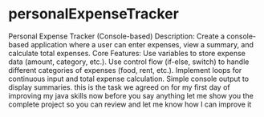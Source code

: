 # personalExpenseTracker
Personal Expense Tracker (Console-based)
Description: Create a console-based application where a user can enter expenses, view a summary, and calculate total expenses.
Core Features:
Use variables to store expense data (amount, category, etc.).
Use control flow (if-else, switch) to handle different categories of expenses (food, rent, etc.).
Implement loops for continuous input and total expense calculation.
Simple console output to display summaries. this is the task we agreed on for my first day of improving my java skills now before you say anything let me show you the complete project so you can review and let me know how I can improve it 